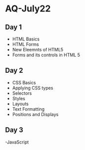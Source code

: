 # AQ-July22
## Day 1
- HTML Basics
- HTML Forms
- New Eleemnts of HTML5
- Forms and its controls in HTML 5

## Day 2
- CSS Basics
- Applying CSS types
- Selectors
- Styles
- Layouts
- Text Formatting
- Positions and Displays

## Day 3
-JavaScript
